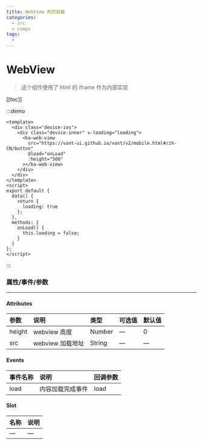 ```yaml
---
title: WebView 网页容器
categories:
  - src
  - comps
tags:
  -
---
```


# WebView

> 这个组件使用了 html 的 iframe 作为内部实现

[[toc]]

:::demo

```vue
<template>
  <div class="device-ios">
    <div class="device-inner" v-loading="loading">
      <ba-web-view
        src="https://vant-ui.github.io/vant/v2/mobile.html#/zh-CN/button"
        @load="onLoad"
        :height="500"
      ></ba-web-view>
    </div>
  </div>
</template>
<script>
export default {
  data() {
    return {
      loading: true
    };
  },
  methods: {
    onLoad() {
      this.loading = false;
    }
  }
};
</script>
```

:::

### 属性/事件/参数

---

#### Attributes

| 参数   | 说明             | 类型   | 可选值 | 默认值 |
| :----- | :--------------- | :----- | :----- | :----- |
| height | webview 高度     | Number | —      | 0      |
| src    | webview 加载地址 | String | —      | —      |

#### Events

| 事件名称 | 说明             | 回调参数 |
| :------- | :--------------- | :------- |
| load     | 内容加载完成事件 | load     |

#### Slot

| 名称 | 说明 |
| :--- | :--- |
| —    | —    |
